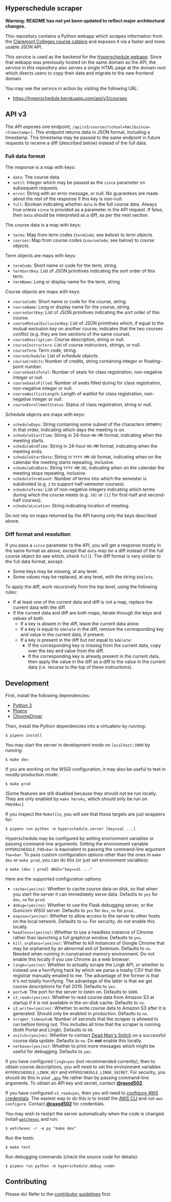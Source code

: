 ## Hyperschedule scraper

**Warning: README has not yet been updated to reflect major
architectural changes.**

This repository contains a Python webapp which scrapes information
from the [Claremont Colleges course catalog][portal] and exposes it
via a faster and more usable JSON API.

This service is used as the backend for the [Hyperschedule
webapp][frontend]. Since that webapp was previously hosted on the same
domain as the API, the service in this repository also serves a single
HTML page at the domain root which directs users to copy their data
and migrate to the new frontend domain.

You may see the service in action by visiting the following URL:

* <https://hyperschedule.herokuapp.com/api/v3/courses>

## API v3

The API exposes one endpoint,
`/api/v3/courses?school=hmc[&since=<timestamp>]`. This endpoint
returns data in JSON format, including a timestamp. This timestamp may
be passed to the same endpoint in future requests to receive a diff
(described below) instead of the full data.

### Full data format

The response is a map with keys:

* `data`: The course data.
* `until`: Integer which may be passed as the `since` parameter on
  subsequent requests.
* `error`: String with an error message, or null. No guarantees are
  made about the rest of the response if this key is non-null.
* `full`: Boolean indicating whether `data` is the full course data.
  Always true unless `since` is provided as a parameter in the API
  request. If false, then `data` should be interpreted as a diff, as
  per the next section.

The course data is a map with keys:

* `terms`: Map from term codes (`termCode`; see below) to *term
  objects*.
* `courses`: Map from course codes (`courseCode`; see below) to
  *course objects*.

Term objects are maps with keys:

* `termCode`: Short name or code for the term, string.
* `termSortKey`: List of JSON primitives indicating the sort order of
  this term.
* `termName`: Long or display name for the term, string.

Course objects are maps with keys:

* `courseCode`: Short name or code for the course, string.
* `courseName`: Long or display name for the course, string.
* `courseSortKey`: List of JSON primitives indicating the sort order
  of this course.
* `courseMutualExclusionKey`: List of JSON primitives which, if equal
  to the mutual exclusion key on another course, indicates that the
  two courses conflict (e.g. they are two sections of the same
  course).
* `courseDescription`: Course description, string or null.
* `courseInstructors`: List of course instructors, strings, or null.
* `courseTerm`: Term code, string.
* `courseSchedule`: List of *schedule objects*.
* `courseCredits`: Number of credits, string containing integer or
  floating-point number.
* `courseSeatsTotal`: Number of seats for class registration,
  non-negative integer or null.
* `courseSeatsFilled`: Number of seats filled during for class
  registration, non-negative integer or null.
* `courseWaitlistLength`: Length of waitlist for class registration,
  non-negative integer or null.
* `courseEnrollmentStatus`: Status of class registration, string or
  null.

Schedule objects are maps with keys:

* `scheduleDays`: String containing some subset of the characters
  `SMTWRFU` in that order, indicating which days the meeting is on.
* `scheduleStartTime`: String in 24-hour `HH:MM` format, indicating
  when the meeting starts.
* `scheduleEndTime`: String in 24-hour `HH:MM` format, indicating when
  the meeting ends.
* `scheduleStartDate`: String in `YYYY-MM-DD` format, indicating when
  on the calendar the meeting starts repeating, inclusive.
* `scheduleEndDate`: String `YYYY-MM-DD`, indicating when on the
  calendar the meeting stops repeating, inclusive.
* `scheduleTermCount`: Number of terms into which the semester is
  subdivided (e.g. `2` to support half-semester courses).
* `scheduleTerms`: List of non-negative integers indicating which
  terms during which the course meets (e.g. `[0]` or `[1]` for
  first-half and second-half courses).
* `scheduleLocation`: String indicating location of meeting.

Do not rely on maps returned by the API having only the keys described
above.

### Diff format and resolution

If you pass a `since` parameter to the API, you will get a response
mostly in the same format as above, except that `data` *may be* a diff
instead of the full course object (to see which, check `full`). The
diff format is very similar to the full data format, except:

* Some keys may be missing, at any level.
* Some values may be replaced, at any level, with the string
  `$delete`.

To apply the diff, work recursively from the top level, using the
following rules:

* If at least one of the current data and diff is not a map, replace
  the current data with the diff.
* If the current data and diff are both maps, iterate through the keys
  and values of both.
  * If a key is absent in the diff, leave the current data alone.
  * If a key is equal to `$delete` in the diff, remove the
    corresponding key and value in the current data, if present.
  * If a key is present in the diff but not equal to `$delete`:
    * If the corresponding key is missing from the current data, copy
      over the key and value from the diff.
    * If the corresponding key is already present in the current data,
      then apply the value in the diff as a diff to the value in the
      current data (i.e. recurse to the top of these instructions).

## Development

First, install the following dependencies:

* [Python 3][python]
* [Pipenv][pipenv]
* [ChromeDriver][chromedriver]

Then, install the Python dependencies into a virtualenv by running:

    $ pipenv install

You may start the server in development mode on `localhost:3000` by
running:

    $ make dev

If you are working on the WSGI configuration, it may also be useful to
test in mostly-production mode:

    $ make prod

(Some features are still disabled because they should not be run
locally. They are only enabled by `make heroku`, which should only be
run on Heroku.)

If you inspect the `Makefile`, you will see that these targets are
just wrappers for:

    $ pipenv run python -m hyperschedule.server [key=val ...]

Hyperschedule may be configured by setting environment variables or
passing command-line arguments. Setting the environment variable
`HYPERSCHEDULE_FOO=bar` is equivalent to passing the command-line
argument `foo=bar`. To pass custom configuration options other than
the ones in `make dev` or `make prod`, you can do this (or just set
environment variables):

    $ make [dev | prod] ARGS="key=val ..."

Here are the supported configuration options:

* `cache=(yes|no)`: Whether to cache course data on disk, so that when
  you start the server it can immediately serve data. Defaults to
  `yes` for `dev`, `no` for `prod`.
* `debug=(yes|no)`: Whether to use the Flask debugging server, or the
  Gunicorn WSGI server. Defaults to `yes` for `dev`, `no` for `prod`.
* `expose=(yes|no)`: Whether to allow access to the server to other
  hosts on the local network. Defaults to `no`. For security, do not
  enable this locally.
* `headless=(yes|no)`: Whether to use a headless instance of Chrome
  rather than launching a full graphical window. Defaults to `yes`.
* `kill_orphans=(yes|no)`: Whether to kill instances of Google Chrome
  that may be orphaned by an abnormal exit of Selenium. Defaults to
  `no`. Needed when running in constrained-memory environment. Do not
  enable this locally if you use Chrome as a web browser.
* `lingk=(yes|no)`: Whether to actually scrape the Lingk API, or
  whether to instead use a horrifying hack by which we parse a trashy
  CSV that the registrar manually emailed to me. The advantage of the
  former is that it's not totally horrifying. The advantage of the
  latter is that we get course descriptions for Fall 2019. Defaults to
  `yes`.
* `port=N`: The port for the server to listen on. Defaults to `3000`.
* `s3_read=(yes|no)`: Whether to read course data from Amazon S3 at
  startup if it is not available in the on-disk cache. Defaults to
  `no`.
* `s3_write=(yes|no)`: Whether to write course data to Amazon S3 after
  it is generated. Should only be enabled in production. Defaults to
  `no`.
* `scraper_timeout=N`: Number of seconds that the scraper is allowed
  to run before timing out. This includes all time that the scraper is
  running (both Portal and Lingk). Defaults to `60`.
* `snitch=(yes|no)`: Whether to contact [Dead Man's Snitch][dms] on a
  successful course data update. Defaults to `no`. Do **not** enable
  this locally.
* `verbose=(yes|no)`: Whether to print more messages which might be
  useful for debugging. Defaults to `yes`.

If you have configured `lingk=yes` (not recommended currently), then
to obtain course descriptions, you will need to set the environment
variables `HYPERSCHEDULE_LINGK_KEY` and `HYPERSCHEDULE_LINGK_SECRET`.
For security, you should do this in your [`.env`][dotenv] file rather
than by passing command-line arguments. To obtain an API key and
secret, contact [**@raxod502**][raxod502].

If you have configured `s3_read=yes`, then you will need to [configure
AWS credentials][aws-creds]. The easiest way to do this is to install
the [AWS CLI][aws-cli] and run `aws configure`. Contact
[**@raxod502**][raxod502] for credentials.

You may wish to restart the server automatically when the code is
changed. Install [`watchexec`][watchexec] and run:

    $ watchexec -r -e py "make dev"

Run the tests:

    $ make test

Run debugging commands (check the source code for details):

    $ pipenv run python -m hyperschedule.debug <cmd>

## Contributing

Please do! Refer to the [contributor guidelines][contributing] first.

[contributing]: CONTRIBUTING.md

[aws-cli]: https://aws.amazon.com/cli/
[aws-creds]: https://boto3.amazonaws.com/v1/documentation/api/latest/guide/configuration.html
[chromedriver]: http://chromedriver.chromium.org/
[dms]: https://deadmanssnitch.com/
[dotenv]: https://github.com/theskumar/python-dotenv
[frontend]: https://github.com/MuddCreates/hyperschedule
[pipenv]: https://docs.pipenv.org/
[portal]: https://portal.hmc.edu/ICS/Portal_Homepage.jnz?portlet=Course_Schedules&screen=Advanced+Course+Search&screenType=next
[python]: https://www.python.org/
[raxod502]: https://github.com/raxod502
[watchexec]: https://github.com/mattgreen/watchexec
